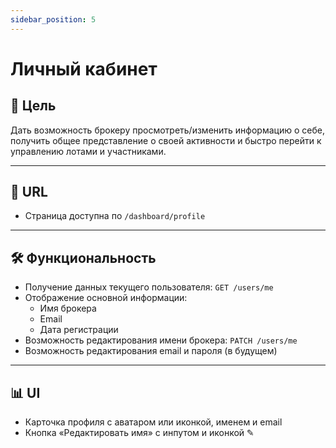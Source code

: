 ```yaml
---
sidebar_position: 5
---
```


# Личный кабинет

## 📌 Цель

Дать возможность брокеру просмотреть/изменить информацию о себе, получить общее представление о своей активности и
быстро перейти к управлению лотами и участниками.

---

## 🔗 URL

- Страница доступна по `/dashboard/profile`

---

## 🛠️ Функциональность

- Получение данных текущего пользователя: `GET /users/me`
- Отображение основной информации:
    - Имя брокера
    - Email
    - Дата регистрации
- Возможность редактирования имени брокера: `PATCH /users/me`
- Возможность редактирования email и пароля (в будущем)

---

## 📊 UI

- Карточка профиля с аватаром или иконкой, именем и email
- Кнопка «Редактировать имя» с инпутом и иконкой ✎
